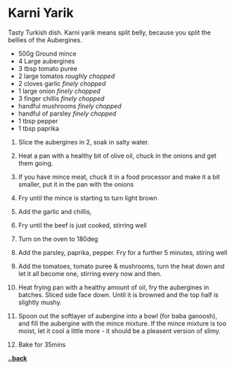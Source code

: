 # Karni Yarik 

Tasty Turkish dish. Karni yarik means split belly, because you split the bellies of the Aubergines.

- 500g Ground mince
- 4 Large aubergines
- 3 tbsp tomato puree
- 2 large tomatos *roughly chopped*
- 2 cloves garlic *finely chopped*
- 1 large onion *finely chopped*
- 3 finger chillis *finely chopped*
- handful mushrooms *finely chopped*
- handful of parsley *finely chopped*
- 1 tbsp pepper
- 1 tbsp paprika


1. Slice the aubergines in 2, soak in salty water.

2. Heat a pan with a healthy bit of olive oil, chuck in the onions and get them going.

3. If you have mince meat, chuck it in a food processor and make it a bit smaller, put it in the pan 
with the onions

4. Fry until the mince is starting to turn light brown

5. Add the garlic and chillis,  

6. Fry until the beef is just cooked, stirring well

7. Turn on the oven to 180deg

8. Add the parsley, paprika, pepper. Fry for a further 5 minutes, stiring well

9. Add the tomatoes, tomato puree & mushrooms, turn the heat down and let it all 
become one, stirring every now and then.

10. Heat frying pan with a healthy amount of oil, fry the aubergines in batches. Sliced side
face down. Until it is browned and the top half is slightly mushy.

11. Spoon out the softlayer of aubergine into a bowl (for baba ganoosh), and 
fill the aubergine with the mince mixture. If the mince mixture is too moist, let it cool a 
little more - it should be a pleasent version of slimy.

12. Bake for 35mins 

[__\.\.back__](readme.md)
